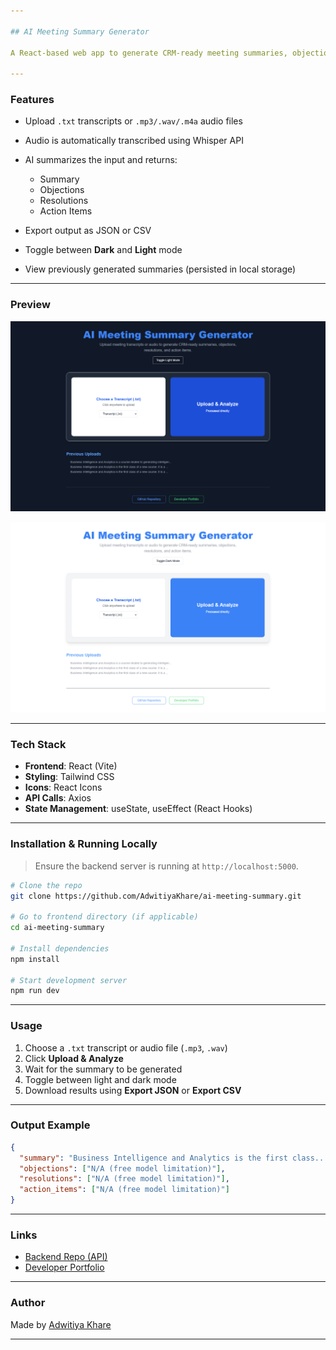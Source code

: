 ```yaml
---

## AI Meeting Summary Generator

A React-based web app to generate CRM-ready meeting summaries, objections, resolutions, and action items from uploaded **transcripts** or **audio files** using AI. Supports both light and dark themes and provides options to export summaries in JSON and CSV formats.

---
```


### Features

* Upload `.txt` transcripts or `.mp3/.wav/.m4a` audio files
* Audio is automatically transcribed using Whisper API
* AI summarizes the input and returns:

  * Summary
  * Objections
  * Resolutions
  * Action Items
* Export output as JSON or CSV
* Toggle between **Dark** and **Light** mode
* View previously generated summaries (persisted in local storage)

---

### Preview

![Dark Mode](./assets/dark-mode-preview.png)

![Light Mode](./assets/light-mode-preview.png)

---

### Tech Stack

* **Frontend**: React (Vite)
* **Styling**: Tailwind CSS
* **Icons**: React Icons
* **API Calls**: Axios
* **State Management**: useState, useEffect (React Hooks)

---

### Installation & Running Locally

> Ensure the backend server is running at `http://localhost:5000`.

```bash
# Clone the repo
git clone https://github.com/AdwitiyaKhare/ai-meeting-summary.git

# Go to frontend directory (if applicable)
cd ai-meeting-summary

# Install dependencies
npm install

# Start development server
npm run dev
```

---

### Usage

1. Choose a `.txt` transcript or audio file (`.mp3`, `.wav`)
2. Click **Upload & Analyze**
3. Wait for the summary to be generated
4. Toggle between light and dark mode
5. Download results using **Export JSON** or **Export CSV**

---

### Output Example

```json
{
  "summary": "Business Intelligence and Analytics is the first class...",
  "objections": ["N/A (free model limitation)"],
  "resolutions": ["N/A (free model limitation)"],
  "action_items": ["N/A (free model limitation)"]
}
```

---

### Links

* [Backend Repo (API)](https://github.com/AdwitiyaKhare/ai-meeting-summary)
* [Developer Portfolio](https://adwitiyakhare.vercel.app/)

---

### Author

Made by [Adwitiya Khare](https://adwitiyakhare.vercel.app/)

---
